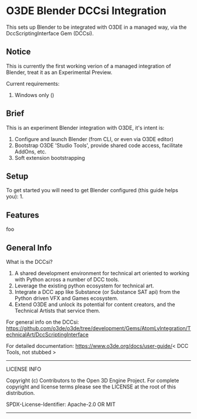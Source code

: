 # O3DE Blender DCCsi Integration

This sets up Blender to be integrated with O3DE in a managed way, via the DccScriptingInterface Gem (DCCsi).

## Notice
This is currently the first working verion of a managed integration of Blender, treat it as an Experimental Preview.

Current requirements:
1. Windows only ()

## Brief
This is an experiment Blender integration with O3DE, it's intent is:
1. Configure and launch Blender (from CLI, or even via O3DE editor)
2. Bootstrap O3DE 'Studio Tools', provide shared code access, facilitate AddOns, etc.
3. Soft extension bootstrapping


## Setup
To get started you will need to get Blender configured (this guide helps you):
1. 



## Features
foo

## General Info
What is the DCCsi?
1. A shared development environment for technical art oriented to working with Python across a number of DCC tools.
2. Leverage the existing python ecosystem for technical art.
3. Integrate a DCC app like Substance (or Substance SAT api) from the Python driven VFX and Games ecosystem.
4. Extend O3DE and unlock its potential for content creators, and the Technical Artists that service them.

For general info on the DCCsi:
https://github.com/o3de/o3de/tree/development/Gems/AtomLyIntegration/TechnicalArt/DccScriptingInterface

For detailed documentation:
https://www.o3de.org/docs/user-guide/< DCC Tools, not stubbed >

---
LICENSE INFO

Copyright (c) Contributors to the Open 3D Engine Project.
For complete copyright and license terms please see the LICENSE at the root of this distribution.

SPDX-License-Identifier: Apache-2.0 OR MIT

---